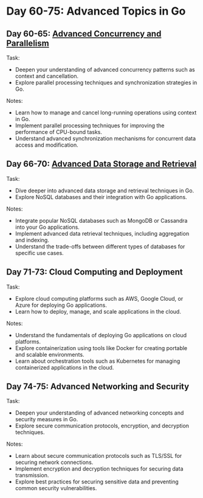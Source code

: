 # Day 60-75: Advanced Topics in Go

## Day 60-65: [Advanced Concurrency and Parallelism](/Advanced_topics/Concurrency_and_Parallelism/)

Task:

- Deepen your understanding of advanced concurrency patterns such as context and cancellation.
- Explore parallel processing techniques and synchronization strategies in Go.

Notes:

- Learn how to manage and cancel long-running operations using context in Go.
- Implement parallel processing techniques for improving the performance of CPU-bound tasks.
- Understand advanced synchronization mechanisms for concurrent data access and modification.

## Day 66-70: [Advanced Data Storage and Retrieval](/Advanced_topics/Data_Storage_and_%20Retrieval/)

Task:

- Dive deeper into advanced data storage and retrieval techniques in Go.
- Explore NoSQL databases and their integration with Go applications.

Notes:

- Integrate popular NoSQL databases such as MongoDB or Cassandra into your Go applications.
- Implement advanced data retrieval techniques, including aggregation and indexing.
- Understand the trade-offs between different types of databases for specific use cases.

## Day 71-73: Cloud Computing and Deployment

Task:

- Explore cloud computing platforms such as AWS, Google Cloud, or Azure for deploying Go applications.
- Learn how to deploy, manage, and scale applications in the cloud.

Notes:

- Understand the fundamentals of deploying Go applications on cloud platforms.
- Explore containerization using tools like Docker for creating portable and scalable environments.
- Learn about orchestration tools such as Kubernetes for managing containerized applications in the cloud.

## Day 74-75: Advanced Networking and Security

Task:

- Deepen your understanding of advanced networking concepts and security measures in Go.
- Explore secure communication protocols, encryption, and decryption techniques.

Notes:

- Learn about secure communication protocols such as TLS/SSL for securing network connections.
- Implement encryption and decryption techniques for securing data transmission.
- Explore best practices for securing sensitive data and preventing common security vulnerabilities.

